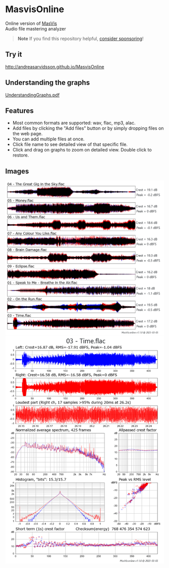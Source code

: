# MasvisOnline

Online version of [MasVis](https://www.lts.a.se/ljudteknik/masvis)  
Audio file mastering analyzer

> **Note**
> If you find this repository helpful, [consider sponsoring](https://github.com/sponsors/AndreasArvidsson)!

## Try it

http://andreasarvidsson.github.io/MasvisOnline

## Understanding the graphs

[UnderstandingGraphs.pdf](https://www.lts.a.se/explorer/files/MasVis/UnderstandingGraphs.pdf)

## Features

- Most common formats are supported: wav, flac, mp3, alac.
- Add files by clicking the "Add files" button or by simply dropping files on the web page.
- You can add multiple files at once.
- Click file name to see detailed view of that specific file.
- Click and drag on graphs to zoom on detailed view. Double click to restore.

## Images

![Overview](./images/masvis-online%20overview.png)
![Detailed](./images/masvis-online%2003%20-%20Time.png)

